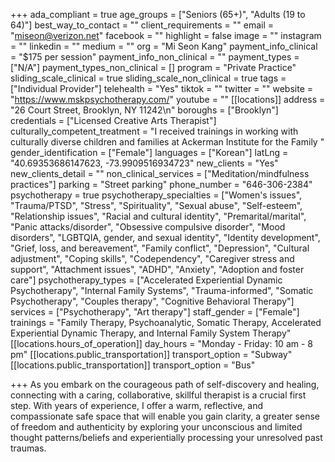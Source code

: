 +++
ada_compliant = true
age_groups = ["Seniors (65+)", "Adults (19 to 64)"]
best_way_to_contact = ""
client_requirements = ""
email = "miseon@verizon.net"
facebook = ""
highlight = false
image = ""
instagram = ""
linkedin = ""
medium = ""
org = "Mi Seon Kang"
payment_info_clinical = "$175 per session"
payment_info_non_clinical = ""
payment_types = ["N/A"]
payment_types_non_clinical = []
program = "Private Practice"
sliding_scale_clinical = true
sliding_scale_non_clinical = true
tags = ["Individual Provider"]
telehealth = "Yes"
tiktok = ""
twitter = ""
website = "https://www.mskpsychotherapy.com/"
youtube = ""
[[locations]]
address = "26 Court Street, Brooklyn, NY 11242\n"
boroughs = ["Brooklyn"]
credentials = ["Licensed Creative Arts Therapist"]
culturally_competent_treatment = "I received trainings in working with culturally diverse children and families at Ackerman Institute for the Family "
gender_identification = ["Female"]
languages = ["Korean"]
latLng = "40.69353686147623, -73.9909516934723"
new_clients = "Yes"
new_clients_detail = ""
non_clinical_services = ["Meditation/mindfulness practices"]
parking = "Street parking"
phone_number = "646-306-2384"
psychotherapy = true
psychotherapy_specialties = ["Women's issues", "Trauma/PTSD", "Stress", "Spirituality", "Sexual abuse", "Self-esteem", "Relationship issues", "Racial and cultural identity", "Premarital/marital", "Panic attacks/disorder", "Obsessive compulsive disorder", "Mood disorders", "LGBTQIA, gender, and sexual identity", "Identity development", "Grief, loss, and bereavement", "Family conflict", "Depression", "Cultural adjustment", "Coping skills", "Codependency", "Caregiver stress and support", "Attachment issues", "ADHD", "Anxiety", "Adoption and foster care"]
psychotherapy_types = ["Accelerated Experiential Dynamic Psychotherapy", "Internal Family Systems", "Trauma-informed", "Somatic Psychotherapy", "Couples therapy", "Cognitive Behavioral Therapy"]
services = ["Psychotherapy", "Art therapy"]
staff_gender = ["Female"]
trainings = "Family Therapy, Psychoanalytic, Somatic Therapy, Accelerated Experiential Dynamic Therapy, and Internal Family System Therapy"
[[locations.hours_of_operation]]
day_hours = "Monday - Friday: 10 am - 8 pm"
[[locations.public_transportation]]
transport_option = "Subway"
[[locations.public_transportation]]
transport_option = "Bus"

+++
As you embark on the courageous path of self-discovery and healing, connecting with a caring, collaborative, skillful therapist is a crucial first step. With years of experience, I offer a warm, reflective, and compassionate safe space that will enable you gain clarity, a greater sense of freedom and authenticity by exploring your unconscious and limited thought patterns/beliefs and experientially processing your unresolved past traumas.